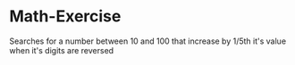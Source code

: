 # Math-Exercise
Searches for a number between 10 and 100 that increase by 1/5th it's value when it's digits are reversed
